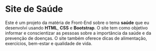 # Site de Saúde

Este é um projeto da matéria de Front-End sobre o tema **saúde** que eu desenvolvi usando **HTML**, **CSS** e **Bootstrap**. O site tem como objetivo informar e conscientizar as pessoas sobre a importância da saúde e da prevenção de doenças. O site também oferece dicas de alimentação, exercícios, bem-estar e qualidade de vida.
